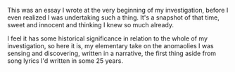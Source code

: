This was an essay I wrote at the very beginning of my investigation, before I even realized I was undertaking such a thing.  It's a snapshot of that time, sweet and innocent and thinking I knew so much already.  

I feel it has some historical significance in relation to the whole of my investigation, so here it is, my elementary take on the anomaolies I was sensing and discovering, written in a narrative, the first thing aside from song lyrics I'd written in some 25 years.
